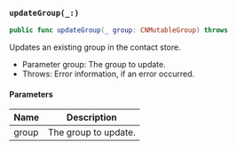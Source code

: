 ### `updateGroup(_:)`

```swift
public func updateGroup(_ group: CNMutableGroup) throws
```

Updates an existing group in the contact store.
- Parameter group: The group to update.
- Throws: Error information, if an error occurred.

#### Parameters

| Name | Description |
| ---- | ----------- |
| group | The group to update. |